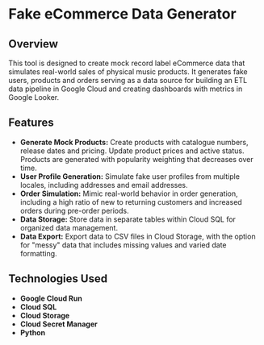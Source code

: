 # Fake eCommerce Data Generator

## Overview
This tool is designed to create mock record label eCommerce data that simulates real-world sales of physical music products. It generates fake users, products and orders serving as a data source for building an ETL data pipeline in Google Cloud and creating dashboards with metrics in Google Looker.

## Features

- **Generate Mock Products:** Create products with catalogue numbers, release dates and pricing. Update product prices and active status. Products are generated with popularity weighting that decreases over time.
- **User Profile Generation:** Simulate fake user profiles from multiple locales, including addresses and email addresses.
- **Order Simulation:** Mimic real-world behavior in order generation, including a high ratio of new to returning customers and increased orders during pre-order periods.
- **Data Storage:** Store data in separate tables within Cloud SQL for organized data management.
- **Data Export:** Export data to CSV files in Cloud Storage, with the option for "messy" data that includes missing values and varied date formatting.

## Technologies Used
- **Google Cloud Run**
- **Cloud SQL**
- **Cloud Storage**
- **Cloud Secret Manager**
- **Python**
